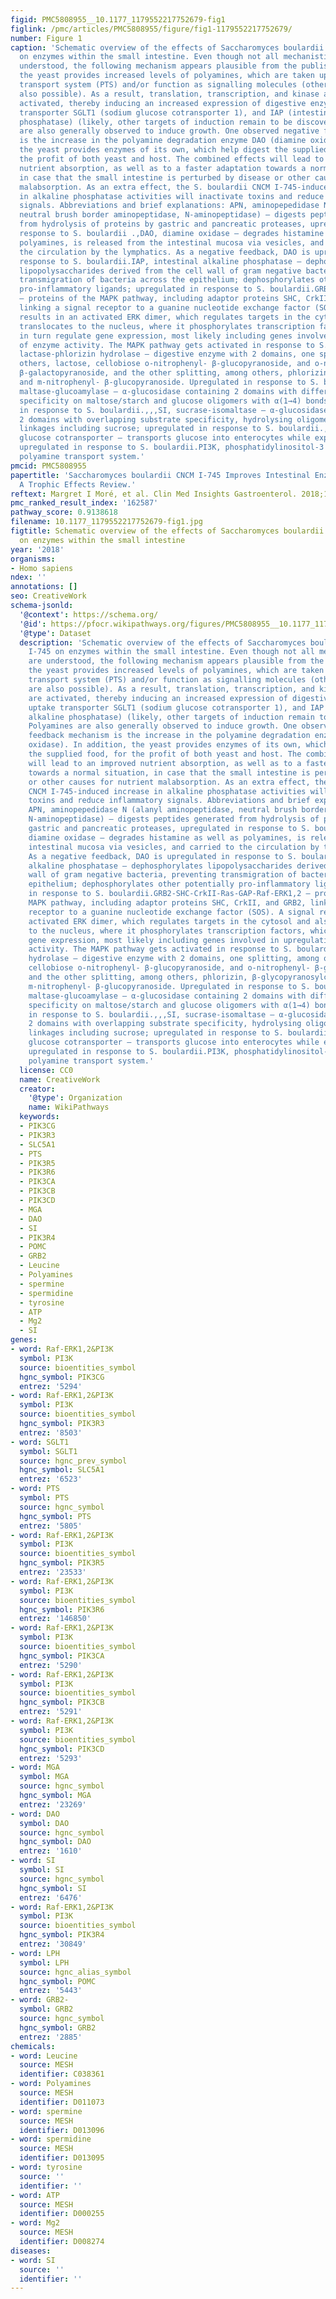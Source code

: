 ```yaml
---
figid: PMC5808955__10.1177_1179552217752679-fig1
figlink: /pmc/articles/PMC5808955/figure/fig1-1179552217752679/
number: Figure 1
caption: 'Schematic overview of the effects of Saccharomyces boulardii CNCM I-745
  on enzymes within the small intestine. Even though not all mechanistic details are
  understood, the following mechanism appears plausible from the published literature:
  the yeast provides increased levels of polyamines, which are taken up by a polyamine
  transport system (PTS) and/or function as signalling molecules (other signals are
  also possible). As a result, translation, transcription, and kinase activities are
  activated, thereby inducing an increased expression of digestive enzymes, uptake
  transporter SGLT1 (sodium glucose cotransporter 1), and IAP (intestinal alkaline
  phosphatase) (likely, other targets of induction remain to be discovered). Polyamines
  are also generally observed to induce growth. One observed negative feedback mechanism
  is the increase in the polyamine degradation enzyme DAO (diamine oxidase). In addition,
  the yeast provides enzymes of its own, which help digest the supplied food, for
  the profit of both yeast and host. The combined effects will lead to an improved
  nutrient absorption, as well as to a faster adaptation towards a normal situation,
  in case that the small intestine is perturbed by disease or other causes for nutrient
  malabsorption. As an extra effect, the S. boulardii CNCM I-745-induced increase
  in alkaline phosphatase activities will inactivate toxins and reduce inflammatory
  signals. Abbreviations and brief explanations: APN, aminopepedidase N (alanyl aminopeptidase,
  neutral brush border aminopeptidase, N-aminopeptidase) – digests peptides generated
  from hydrolysis of proteins by gastric and pancreatic proteases, upregulated in
  response to S. boulardii .,DAO, diamine oxidase – degrades histamine as well as
  polyamines, is released from the intestinal mucosa via vesicles, and carried to
  the circulation by the lymphatics. As a negative feedback, DAO is upregulated in
  response to S. boulardii.IAP, intestinal alkaline phosphatase – dephosphorylates
  lipopolysaccharides derived from the cell wall of gram negative bacteria, preventing
  transmigration of bacteria across the epithelium; dephosphorylates other potentially
  pro-inflammatory ligands; upregulated in response to S. boulardii.GRB2-SHC-CrkII-Ras-GAP-Raf-ERK1,2
  – proteins of the MAPK pathway, including adaptor proteins SHC, CrkII, and GRB2,
  linking a signal receptor to a guanine nucleotide exchange factor (SOS). A signal
  results in an activated ERK dimer, which regulates targets in the cytosol and also
  translocates to the nucleus, where it phosphorylates transcription factors, which
  in turn regulate gene expression, most likely including genes involved in upregulation
  of enzyme activity. The MAPK pathway gets activated in response to S. boulardii.,LPH,
  lactase-phlorizin hydrolase – digestive enzyme with 2 domains, one splitting, among
  others, lactose, cellobiose o-nitrophenyl- β-glucopyranoside, and o-nitrophenyl-
  β-galactopyranoside, and the other splitting, among others, phlorizin, β-glycopyranosylceramides,
  and m-nitrophenyl- β-glucopyranoside. Upregulated in response to S. boulardii.,,MGA,
  maltase-glucoamylase – α-glucosidase containing 2 domains with differing substrate
  specificity on maltose/starch and glucose oligomers with α(1→4) bonds; upregulated
  in response to S. boulardii.,,,SI, sucrase-isomaltase – α-glucosidase containing
  2 domains with overlapping substrate specificity, hydrolysing oligomers with (1→6)-α-d-glucosidic
  linkages including sucrose; upregulated in response to S. boulardii.,SGLT1, sodium
  glucose cotransporter – transports glucose into enterocytes while exporting sodium;
  upregulated in response to S. boulardii.PI3K, phosphatidylinositol-3 kinase.PTS,
  polyamine transport system.'
pmcid: PMC5808955
papertitle: 'Saccharomyces boulardii CNCM I-745 Improves Intestinal Enzyme Function:
  A Trophic Effects Review.'
reftext: Margret I Moré, et al. Clin Med Insights Gastroenterol. 2018;11:1179552217752679.
pmc_ranked_result_index: '162587'
pathway_score: 0.9138618
filename: 10.1177_1179552217752679-fig1.jpg
figtitle: Schematic overview of the effects of Saccharomyces boulardii CNCM I-745
  on enzymes within the small intestine
year: '2018'
organisms:
- Homo sapiens
ndex: ''
annotations: []
seo: CreativeWork
schema-jsonld:
  '@context': https://schema.org/
  '@id': https://pfocr.wikipathways.org/figures/PMC5808955__10.1177_1179552217752679-fig1.html
  '@type': Dataset
  description: 'Schematic overview of the effects of Saccharomyces boulardii CNCM
    I-745 on enzymes within the small intestine. Even though not all mechanistic details
    are understood, the following mechanism appears plausible from the published literature:
    the yeast provides increased levels of polyamines, which are taken up by a polyamine
    transport system (PTS) and/or function as signalling molecules (other signals
    are also possible). As a result, translation, transcription, and kinase activities
    are activated, thereby inducing an increased expression of digestive enzymes,
    uptake transporter SGLT1 (sodium glucose cotransporter 1), and IAP (intestinal
    alkaline phosphatase) (likely, other targets of induction remain to be discovered).
    Polyamines are also generally observed to induce growth. One observed negative
    feedback mechanism is the increase in the polyamine degradation enzyme DAO (diamine
    oxidase). In addition, the yeast provides enzymes of its own, which help digest
    the supplied food, for the profit of both yeast and host. The combined effects
    will lead to an improved nutrient absorption, as well as to a faster adaptation
    towards a normal situation, in case that the small intestine is perturbed by disease
    or other causes for nutrient malabsorption. As an extra effect, the S. boulardii
    CNCM I-745-induced increase in alkaline phosphatase activities will inactivate
    toxins and reduce inflammatory signals. Abbreviations and brief explanations:
    APN, aminopepedidase N (alanyl aminopeptidase, neutral brush border aminopeptidase,
    N-aminopeptidase) – digests peptides generated from hydrolysis of proteins by
    gastric and pancreatic proteases, upregulated in response to S. boulardii .,DAO,
    diamine oxidase – degrades histamine as well as polyamines, is released from the
    intestinal mucosa via vesicles, and carried to the circulation by the lymphatics.
    As a negative feedback, DAO is upregulated in response to S. boulardii.IAP, intestinal
    alkaline phosphatase – dephosphorylates lipopolysaccharides derived from the cell
    wall of gram negative bacteria, preventing transmigration of bacteria across the
    epithelium; dephosphorylates other potentially pro-inflammatory ligands; upregulated
    in response to S. boulardii.GRB2-SHC-CrkII-Ras-GAP-Raf-ERK1,2 – proteins of the
    MAPK pathway, including adaptor proteins SHC, CrkII, and GRB2, linking a signal
    receptor to a guanine nucleotide exchange factor (SOS). A signal results in an
    activated ERK dimer, which regulates targets in the cytosol and also translocates
    to the nucleus, where it phosphorylates transcription factors, which in turn regulate
    gene expression, most likely including genes involved in upregulation of enzyme
    activity. The MAPK pathway gets activated in response to S. boulardii.,LPH, lactase-phlorizin
    hydrolase – digestive enzyme with 2 domains, one splitting, among others, lactose,
    cellobiose o-nitrophenyl- β-glucopyranoside, and o-nitrophenyl- β-galactopyranoside,
    and the other splitting, among others, phlorizin, β-glycopyranosylceramides, and
    m-nitrophenyl- β-glucopyranoside. Upregulated in response to S. boulardii.,,MGA,
    maltase-glucoamylase – α-glucosidase containing 2 domains with differing substrate
    specificity on maltose/starch and glucose oligomers with α(1→4) bonds; upregulated
    in response to S. boulardii.,,,SI, sucrase-isomaltase – α-glucosidase containing
    2 domains with overlapping substrate specificity, hydrolysing oligomers with (1→6)-α-d-glucosidic
    linkages including sucrose; upregulated in response to S. boulardii.,SGLT1, sodium
    glucose cotransporter – transports glucose into enterocytes while exporting sodium;
    upregulated in response to S. boulardii.PI3K, phosphatidylinositol-3 kinase.PTS,
    polyamine transport system.'
  license: CC0
  name: CreativeWork
  creator:
    '@type': Organization
    name: WikiPathways
  keywords:
  - PIK3CG
  - PIK3R3
  - SLC5A1
  - PTS
  - PIK3R5
  - PIK3R6
  - PIK3CA
  - PIK3CB
  - PIK3CD
  - MGA
  - DAO
  - SI
  - PIK3R4
  - POMC
  - GRB2
  - Leucine
  - Polyamines
  - spermine
  - spermidine
  - tyrosine
  - ATP
  - Mg2
  - SI
genes:
- word: Raf-ERK1,2&PI3K
  symbol: PI3K
  source: bioentities_symbol
  hgnc_symbol: PIK3CG
  entrez: '5294'
- word: Raf-ERK1,2&PI3K
  symbol: PI3K
  source: bioentities_symbol
  hgnc_symbol: PIK3R3
  entrez: '8503'
- word: SGLT1
  symbol: SGLT1
  source: hgnc_prev_symbol
  hgnc_symbol: SLC5A1
  entrez: '6523'
- word: PTS
  symbol: PTS
  source: hgnc_symbol
  hgnc_symbol: PTS
  entrez: '5805'
- word: Raf-ERK1,2&PI3K
  symbol: PI3K
  source: bioentities_symbol
  hgnc_symbol: PIK3R5
  entrez: '23533'
- word: Raf-ERK1,2&PI3K
  symbol: PI3K
  source: bioentities_symbol
  hgnc_symbol: PIK3R6
  entrez: '146850'
- word: Raf-ERK1,2&PI3K
  symbol: PI3K
  source: bioentities_symbol
  hgnc_symbol: PIK3CA
  entrez: '5290'
- word: Raf-ERK1,2&PI3K
  symbol: PI3K
  source: bioentities_symbol
  hgnc_symbol: PIK3CB
  entrez: '5291'
- word: Raf-ERK1,2&PI3K
  symbol: PI3K
  source: bioentities_symbol
  hgnc_symbol: PIK3CD
  entrez: '5293'
- word: MGA
  symbol: MGA
  source: hgnc_symbol
  hgnc_symbol: MGA
  entrez: '23269'
- word: DAO
  symbol: DAO
  source: hgnc_symbol
  hgnc_symbol: DAO
  entrez: '1610'
- word: SI
  symbol: SI
  source: hgnc_symbol
  hgnc_symbol: SI
  entrez: '6476'
- word: Raf-ERK1,2&PI3K
  symbol: PI3K
  source: bioentities_symbol
  hgnc_symbol: PIK3R4
  entrez: '30849'
- word: LPH
  symbol: LPH
  source: hgnc_alias_symbol
  hgnc_symbol: POMC
  entrez: '5443'
- word: GRB2-
  symbol: GRB2
  source: hgnc_symbol
  hgnc_symbol: GRB2
  entrez: '2885'
chemicals:
- word: Leucine
  source: MESH
  identifier: C038361
- word: Polyamines
  source: MESH
  identifier: D011073
- word: spermine
  source: MESH
  identifier: D013096
- word: spermidine
  source: MESH
  identifier: D013095
- word: tyrosine
  source: ''
  identifier: ''
- word: ATP
  source: MESH
  identifier: D000255
- word: Mg2
  source: MESH
  identifier: D008274
diseases:
- word: SI
  source: ''
  identifier: ''
---
```

